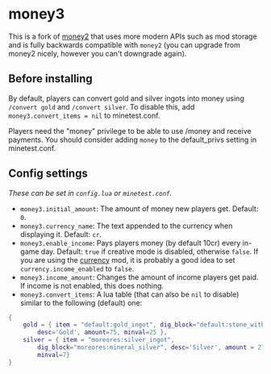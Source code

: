 # money3

This is a fork of [money2](https://github.com/Bremaweb/money2) that uses more
modern APIs such as mod storage and is fully backwards compatible with
`money2` (you can upgrade from money2 nicely, however you can't downgrade
again).

## Before installing

By default, players can convert gold and silver ingots into money using
`/convert gold` and `/convert silver`. To disable this, add
`money3.convert_items = nil` to minetest.conf.

Players need the "money" privilege to be able to use /money and receive
payments. You should consider adding `money` to the default_privs setting in
minetest.conf.

## Config settings

*These can be set in `config.lua` or `minetest.conf`.*

 - `money3.initial_amount`: The amount of money new players get. Default: `0`.
 - `money3.currency_name`: The text appended to the currency when displaying it.
    Default: `cr`.
 - `money3.enable_income`: Pays players money (by default 10cr) every in-game
    day. Default: `true` if creative mode is disabled, otherwise `false`. If
    you are using the [currency](https://content.minetest.net/packages/mt-mods/currency/)
    mod, it is probably a good idea to set `currency.income_enabled` to `false`.
 - `money3.income_amount`: Changes the amount of income players get paid. If
    income is not enabled, this does nothing.
 - `money3.convert_items`: A lua table (that can also be `nil` to disable)
    similar to the following (default) one:

```lua
{
    gold = { item = "default:gold_ingot", dig_block="default:stone_with_gold",
        desc='Gold', amount=75, minval=25 },
    silver = { item = "moreores:silver_ingot",
        dig_block="moreores:mineral_silver", desc='Silver', amount = 27,
        minval=7}
}
```
